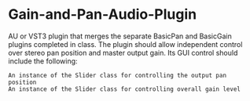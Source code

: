 # Gain-and-Pan-Audio-Plugin
AU or VST3 plugin that merges the separate BasicPan and BasicGain plugins completed in class. The plugin should allow independent control over stereo pan position and master output gain. Its GUI control should include the following:

    An instance of the Slider class for controlling the output pan position
    An instance of the Slider class for controlling overall gain level
